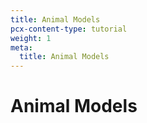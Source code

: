 ```yaml
---
title: Animal Models
pcx-content-type: tutorial
weight: 1
meta:
  title: Animal Models
---
```


# Animal Models
